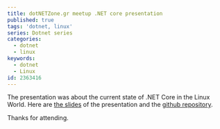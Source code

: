 ```yaml
---
title: dotNETZone.gr meetup .NET core presentation
published: true
tags: 'dotnet, linux'
series: Dotnet series
categories:
  - dotnet
  - linux
keywords:
  - dotnet
  - Linux
id: 2363416
---
```


The presentation was about the current state of .NET Core in the Linux World.
Here are [the slides](http://go-talks.appspot.com/github.com/mantzas/presentations/20161106_shaken_to_the_dotnet_core/shaken_to_the_dotnet_core.slide#1) of the presentation
and the [github repository](https://github.com/mantzas/presentations/tree/master/20161106_shaken_to_the_dotnet_core).

Thanks for attending.
